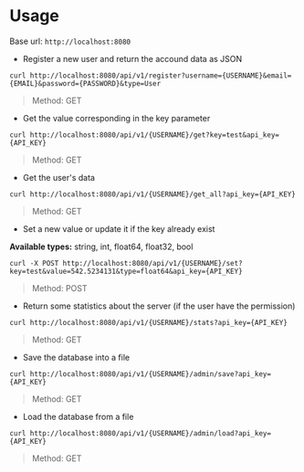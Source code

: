 # Usage

Base url: `http://localhost:8080`

- Register a new user and return the accound data as JSON 

```console
curl http://localhost:8080/api/v1/register?username={USERNAME}&email={EMAIL}&password={PASSWORD}&type=User
```
> Method: GET


- Get the value corresponding in the key parameter

```console
curl http://localhost:8080/api/v1/{USERNAME}/get?key=test&api_key={API_KEY}
```

> Method: GET


- Get the user's data

```console
curl http://localhost:8080/api/v1/{USERNAME}/get_all?api_key={API_KEY}
```

> Method: GET


- Set a new value or update it if the key already exist

**Available types:** string, int, float64, float32, bool

```console
curl -X POST http://localhost:8080/api/v1/{USERNAME}/set?key=test&value=542.5234131&type=float64&api_key={API_KEY}
```

> Method: POST



- Return some statistics about the server (if the user have the permission)

```console
curl http://localhost:8080/api/v1/{USERNAME}/stats?api_key={API_KEY}
```

> Method: GET


- Save the database into a file

```console
curl http://localhost:8080/api/v1/{USERNAME}/admin/save?api_key={API_KEY}
```

> Method: GET

- Load the database from a file 

```console
curl http://localhost:8080/api/v1/{USERNAME}/admin/load?api_key={API_KEY}
```

> Method: GET

